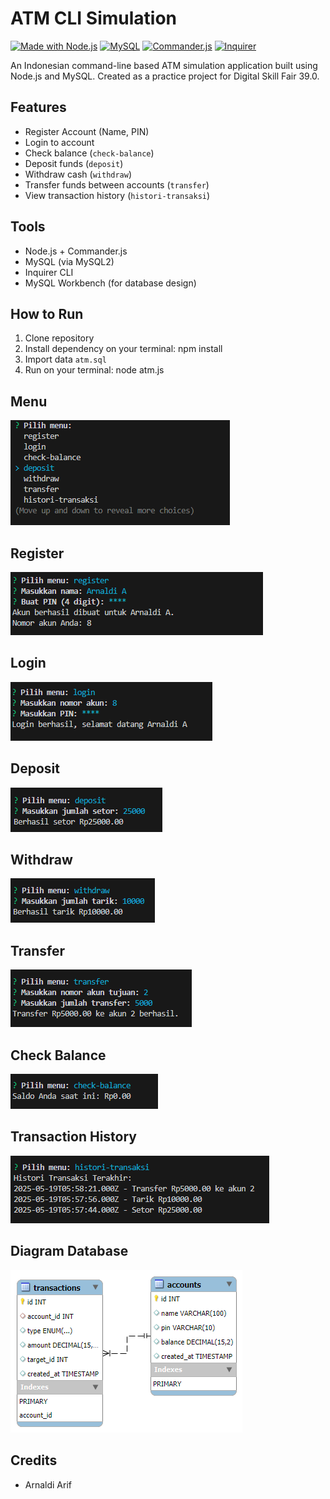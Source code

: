 # ATM CLI Simulation

[![Made with Node.js](https://img.shields.io/badge/Node.js-18.x-green?logo=node.js)](https://nodejs.org)
[![MySQL](https://img.shields.io/badge/MySQL-8.0-blue?logo=mysql)](https://www.mysql.com/)
[![Commander.js](https://img.shields.io/badge/Commander.js-CLI-orange)](https://github.com/tj/commander.js)
[![Inquirer](https://img.shields.io/badge/Inquirer.js-Prompt-yellow?logo=inquirer)](https://github.com/SBoudrias/Inquirer.js)

An Indonesian command-line based ATM simulation application built using Node.js and MySQL.
Created as a practice project for Digital Skill Fair 39.0.

## Features
- Register Account (Name, PIN)
- Login to account
- Check balance (`check-balance`)
- Deposit funds (`deposit`)
- Withdraw cash (`withdraw`)
- Transfer funds between accounts (`transfer`)
- View transaction history (`histori-transaksi`)

## Tools
- Node.js + Commander.js
- MySQL (via MySQL2)
- Inquirer CLI
- MySQL Workbench (for database design)

##  How to Run
1. Clone repository
2. Install dependency on your terminal: npm install
3. Import data `atm.sql`
4. Run on your terminal: node atm.js

## Menu
![screenshot](./SS/Screenshot-menu.png)

## Register
![screenshot](./SS/Screenshot-register.png)

## Login
![screenshot](./SS/Screenshot-login.png)

## Deposit
![screenshot](./SS/Screenshot-deposit.png)

## Withdraw
![screenshot](./SS/Screenshot-withdraw.png)

## Transfer
![screenshot](./SS/Screenshot-transfer.png)

## Check Balance
![screenshot](./SS/Screenshot-check.png)

## Transaction History
![screenshot](./SS/Screenshot-history.png)

## Diagram Database
![diagram](./SS/atm-erd.png)

## Credits
- Arnaldi Arif
